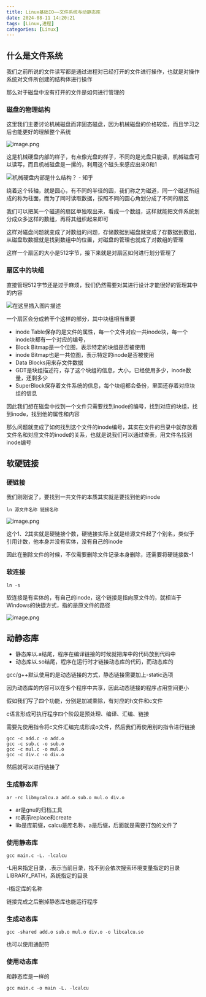 ```yaml
---
title: Linux基础IO——文件系统与动静态库
date: 2024-08-11 14:20:21
tags: [Linux,进程]
categories: [Linux]
---
```


## 什么是文件系统

我们之前所说的文件读写都是通过进程对已经打开的文件进行操作，也就是对操作系统对文件所创建的结构体进行操作

那么对于磁盘中没有打开的文件是如何进行管理的

### 磁盘的物理结构

这里我们主要讨论机械磁盘而非固态磁盘，因为机械磁盘的价格较低，而且学习之后也能更好的理解整个系统

![image.png](https://s2.loli.net/2024/08/11/YihGzToyvV2WZDS.png)

这是机械硬盘内部的样子，有点像光盘的样子，不同的是光盘只能读，机械磁盘可以读写，而且机械磁盘是一摞的，利用这个磁头来感应出来0和1

![机械硬盘内部是什么结构？ - 知乎](https://img-blog.csdnimg.cn/5acfbad5650c4bcabffbd74c2208e2ee.png)

绕着这个转轴，就是圆心，有不同的半径的圆，我们称之为磁道，同一个磁道所组成的称为柱面，而为了同时读取数据，按照不同的圆心角划分成了不同的扇区

我们可以把某一个磁道的扇区单独取出来，看成一个数组，这样就能把文件系统划分成众多这样的数组，再将其组织起来即可

这样对磁盘问题就变成了对数组的问题，存储数据到磁盘就变成了存数据到数组，从磁盘取数据就是找到数组中的位置，对磁盘的管理也就成了对数组的管理

这样一个扇区的大小是512字节，接下来就是对扇区如何进行划分管理了

### 扇区中的块组

直接管理512字节还是过于麻烦，我们仍然需要对其进行设计才能很好的管理其中的内容

![在这里插入图片描述](https://i-blog.csdnimg.cn/blog_migrate/4532d34cec23a1328655d4c41790a5ce.png)

一个扇区会分成若干个这样的部分，其中块组相当重要

* inode Table保存的是文件的属性，每一个文件对应一共inode块，每一个inode块都有一个对应的编号，
* Block Bitmap是一个位图，表示特定的块组是否被使用
* inode Bitmap也是一共位图，表示特定的inode是否被使用
* Data Blocks用来存文件数据
* GDT是块组描述符，存了这个块组的信息，大小，已经使用多少，inode数量，还剩多少
* SuperBlock保存着文件系统的信息，每个块组都会备份，里面还存着对应块组的信息

因此我们想在磁盘中找到一个文件只需要找到inode的编号，找到对应的块组，找到inode，找到他的属性和内容

那么问题就变成了如何找到这个文件的inode编号，其实在文件的目录中就存放着文件名和对应文件的inode的关系，也就是说我们可以通过查表，用文件名找到inode编号

## 软硬链接

### 硬链接

我们刚刚说了，要找到一共文件的本质其实就是要找到他的inode

`ln 源文件名称 链接名称`

![image.png](https://s2.loli.net/2024/08/11/8wANf1Om3YSqEKZ.png)

这个1、2其实就是硬链接个数，硬链接实际上就是给源文件起了个别名，类似于引用计数，他本身并没有实体，没有自己的inode

因此在删除文件的时候，不仅需要删除文件记录本身删除，还需要将硬链接数-1

### 软连接

`ln -s `

软连接是有实体的，有自己的inode，这个链接是指向原文件的，就相当于Windows的快捷方式，指的是原文件的路径

![image.png](https://s2.loli.net/2024/08/11/rLKvCUTqIDSfQ6l.png)

## 动静态库

* 静态库以.a结尾，程序在编译链接的时候就把库中的代码放到代码中
* 动态库以.so结尾，程序在运行时才链接动态库的代码，而动态库的

gcc/g++默认使用的是动态链接的方式，静态链接需要加上-static选项

因为动态库的内容可以在多个程序中共享，因此动态链接的程序占用空间更小

假如我们写了四个功能，分别是加减乘除，有对应的h文件和c文件

c语言形成可执行程序四个阶段是预处理、编译、汇编、链接

需要先使用指令将c文件汇编完成形成o文件，然后我们再使用别的指令进行链接

```shell
gcc -c add.c -o add.o
gcc -c sub.c -o sub.o
gcc -c mul.c -o mul.o
gcc -c div.c -o div.o
```

然后就可以进行链接了

### 生成静态库

```shell
ar -rc libmycalcu.a add.o sub.o mul.o div.o
```

* ar是gnu的归档工具
* rc表示replace和create
* lib是库前缀，calcu是库名称，a是后缀，后面就是需要打包的文件了

### 使用静态库

```shell
gcc main.c -L. -lcalcu
```

-L用来指定目录，.表示当前目录，找不到会依次搜索环境变量指定的目录LIBRARY_PATH，系统指定的目录

-l指定库的名称

链接完成之后删掉静态库也能运行程序

### 生成动态库

```shell
gcc -shared add.o sub.o mul.o div.o -o libcalcu.so
```

也可以使用通配符

### 使用动态库

和静态库是一样的

```shell
gcc main.c -o main -L. -lcalcu
```

